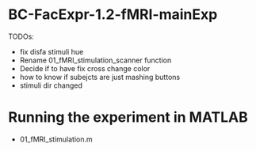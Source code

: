 # BC-FacExpr-1.2-fMRI-mainExp


TODOs: 
- fix disfa stimuli hue
- Rename 01_fMRI_stimulation_scanner function
- Decide if to have fix cross change color
- how to know if subejcts are just mashing buttons
- stimuli dir changed

# Running the experiment in MATLAB 

 - 01_fMRI_stimulation.m